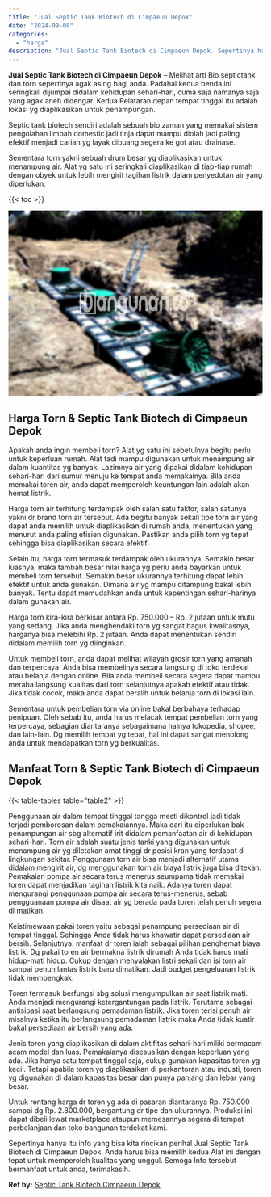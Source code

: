 ```yaml
---
title: "Jual Septic Tank Biotech di Cimpaeun Depok"
date: "2024-09-08"
categories: 
  - "harga"
description: "Jual Septic Tank Biotech di Cimpaeun Depok. Sepertinya hanya itu info yang bisa kita rincikan perihal Jual Septic Tank Biotech di Cimpaeun Depok. Anda harus..."
---
```


**Jual Septic Tank Biotech di Cimpaeun Depok** – Melihat arti Bio septictank dan torn sepertinya agak asing bagi anda. Padahal kedua benda ini seringkali dijumpai didalam kehidupan sehari-hari, cuma saja namanya saja yang agak aneh didengar. Kedua Pelataran depan tempat tinggal itu adalah lokasi yg diaplikasikan untuk penampungan.

Septic tank biotech sendiri adalah sebuah bio zaman yang memakai sistem pengolahan limbah domestic jadi tinja dapat mampu diolah jadi paling efektif menjadi carian yg layak dibuang segera ke got atau drainase.

Sementara torn yakni sebuah drum besar yg diaplikasikan untuk menampung air. Alat yg satu ini seringkali diaplikasikan di tiap-tiap rumah dengan obyek untuk lebih mengirit tagihan listrik dalam penyedotan air yang diperlukan.

{{< toc >}}

![Jual Septic Tank Biotech di Cimpaeun Depok](/images/jual-bio-septictank-42.png)

## Harga Torn & Septic Tank Biotech di Cimpaeun Depok

Apakah anda ingin membeli torn? Alat yg satu ini sebetulnya begitu perlu untuk keperluan rumah. Alat tadi mampu digunakan untuk menampung air dalam kuantitas yg banyak. Lazimnya air yang dipakai didalam kehidupan sehari-hari dari sumur menuju ke tempat anda memakainya. Bila anda memakai toren air, anda dapat memperoleh keuntungan lain adalah akan hemat listrik.

Harga torn air terhitung terdampak oleh salah satu faktor, salah satunya yakni dr brand torn air tersebut. Ada begitu banyak sekali tipe torn air yang dapat anda memilih untuk diaplikasikan di rumah anda, menentukan yang menurut anda paling efisien digunakan. Pastikan anda pilih torn yg tepat sehingga bisa diaplikasikan secara efektif.

Selain itu, harga torn termasuk terdampak oleh ukurannya. Semakin besar luasnya, maka tambah besar nilai harga yg perlu anda bayarkan untuk membeli torn tersebut. Semakin besar ukurannya terhitung dapat lebih efektif untuk anda gunakan. Dimana air yg mampu ditampung bakal lebih banyak. Tentu dapat memudahkan anda untuk kepentingan sehari-harinya dalam gunakan air.

Harga torn kira-kira berkisar antara Rp. 750.000 – Rp. 2 jutaan untuk mutu yang sedang. Jika anda menghendaki torn yg sangat bagus kwalitasnya, harganya bisa melebihi Rp. 2 jutaan. Anda dapat menentukan sendiri didalam memilih torn yg diinginkan.

Untuk membeli torn, anda dapat melihat wilayah grosir torn yang amanah dan terpercaya. Anda bisa membelinya secara langsung di toko terdekat atau belanja dengan online. Bila anda membeli secara segera dapat mampu meraba langsung kualitas dari torn selanjutnya apakah efektif atau tidak. Jika tidak cocok, maka anda dapat beralih untuk belanja torn di lokasi lain.

Sementara untuk pembelian torn via online bakal berbahaya terhadap penipuan. Oleh sebab itu, anda harus melacak tempat pembelian torn yang terpercaya, sebagian diantaranya sebagaimana halnya tokopedia, shopee, dan lain-lain. Dg memilih tempat yg tepat, hal ini dapat sangat menolong anda untuk mendapatkan torn yg berkualitas.

## Manfaat Torn & Septic Tank Biotech di Cimpaeun Depok

{{< table-tables table="table2" >}}

Penggunaan air dalam tempat tinggal tangga mesti dikontrol jadi tidak terjadi pemborosan dalam pemakaiannya. Maka dari itu diperlukan bak penampungan air sbg alternatif irit didalam pemanfaatan air di kehidupan sehari-hari. Torn air adalah suatu jenis tanki yang digunakan untuk menampung air yg diletakan amat tinggi dr posisi kran yang terdapat di lingkungan sekitar. Penggunaan torn air bisa menjadi alternatif utama didalam mengirit air, dg menggunakan torn air biaya listrik juga bisa ditekan. Pemakaian pompa air secara terus menerus seumpama tidak memakai toren dapat menjadikan tagihan listrik kita naik. Adanya toren dapat mengurangi penggunaan pompa air secara terus-menerus, sebab pengguanaan pompa air disaat air yg berada pada toren telah penuh segera di matikan.

Keistimewaan pakai toren yaitu sebagai penampung persediaan air di tempat tinggal. Sehingga Anda tidak harus khawatir dapat persediaan air bersih. Selanjutnya, manfaat dr toren ialah sebagai pilihan penghemat biaya listrik. Dg pakai toren air bermakna listrik dirumah Anda tidak harus mati hidup-mati hidup. Cukup dengan menyalakan listri sekali dan isi torn air sampai penuh lantas listrik baru dimatikan. Jadi budget pengeluaran listrik tidak membengkak.

Toren termasuk berfungsi sbg solusi mengumpulkan air saat listrik mati. Anda menjadi mengurangi ketergantungan pada listrik. Terutama sebagai antisipasi saat berlangsung pemadaman listrik. Jika toren terisi penuh air misalnya ketika itu berlangsung pemadaman listrik maka Anda tidak kuatir bakal persediaan air bersih yang ada.

Jenis toren yang diaplikasikan di dalam aktifitas sehari-hari miliki bermacam acam model dan luas. Pemakaianya disesuaikan dengan keperluan yang ada. Jika hanya satu tempat tinggal saja, cukup gunakan kapasitas toren yg kecil. Tetapi apabila toren yg diaplikasikan di perkantoran atau industi, toren yg digunakan di dalam kapasitas besar dan punya panjang dan lebar yang besar.

Untuk rentang harga dr toren yg ada di pasaran diantaranya Rp. 750.000 sampai dg Rp. 2.800.000, bergantung dr tipe dan ukurannya. Produksi ini dapat dibeli lewat marketplace ataupun memesannya segera di tempat perbelanjaan dan toko bangunan terdekat kami.

Sepertinya hanya itu info yang bisa kita rincikan perihal Jual Septic Tank Biotech di Cimpaeun Depok. Anda harus bisa memilih kedua Alat ini dengan tepat untuk memperoleh kualitas yang unggul. Semoga Info tersebut bermanfaat untuk anda, terimakasih.

**Ref by:** [Septic Tank Biotech Cimpaeun Depok](https://id.wikipedia.org/wiki/Septic)
